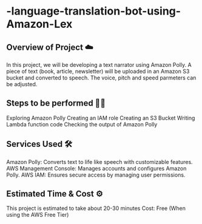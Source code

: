 # -language-translation-bot-using-Amazon-Lex
## Overview of Project ☁️
In this project, we will be developing a text narrator using Amazon Polly. A piece of text (book, article, newsletter) will be uploaded in an Amazon S3 bucket and converted to speech. The voice, pitch and speed parmeters can be adjusted.

## Steps to be performed 👩‍💻
Exploring Amazon Polly
Creating an IAM role
Creating an S3 Bucket
Writing Lambda function code
Checking the output of Amazon Polly

## Services Used 🛠
Amazon Polly: Converts text to life like speech with customizable features.
AWS Management Console: Manages accounts and configures Amazon Polly.
AWS IAM: Ensures secure access by managing user permissions.

## Estimated Time & Cost ⚙️
This project is estimated to take about 20-30 minutes
Cost: Free (When using the AWS Free Tier)
